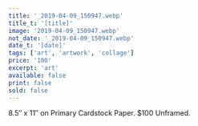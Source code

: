 ```yaml
---
title: '_2019-04-09_150947.webp'
title_t: '[title]'
image: '2019-04-09_150947.webp'
not_date: '_2019-04-09_150947.webp'
date_t: '[date]'
tags: ['art', 'artwork', 'collage']
price: '100'
excerpt: 'art'
available: false
print: false
sold: false
---
```


8.5″ x 11″ on Primary Cardstock Paper.
\$100 Unframed.
